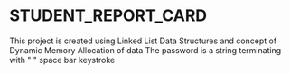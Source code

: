 # STUDENT_REPORT_CARD
This project is created using Linked List Data Structures and concept of Dynamic Memory Allocation of data
The password is a string terminating with " " space bar keystroke
